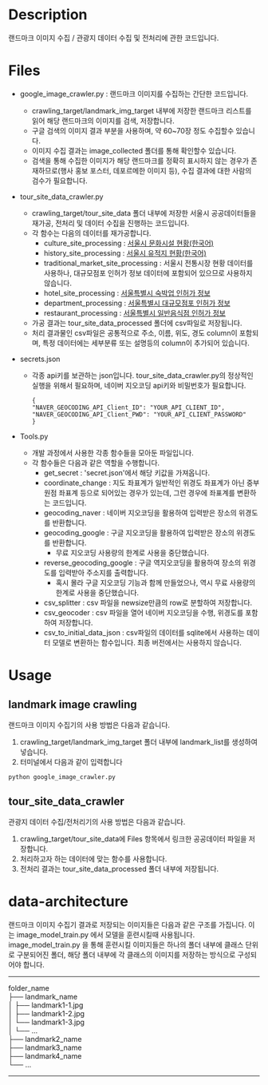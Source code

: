 # Description

랜드마크 이미지 수집 / 관광지 데이터 수집 및 전처리에 관한 코드입니다.

# Files

* google_image_crawler.py : 랜드마크 이미지를 수집하는 간단한 코드입니다. 
  * crawling_target/landmark_img_target 내부에 저장한 랜드마크 리스트를 읽어 해당 랜드마크의 이미지를 검색, 저장합니다.
  * 구글 검색의 이미지 결과 부분을 사용하며, 약 60~70장 정도 수집할수 있습니다.
  * 이미지 수집 결과는 image_collected 폴더를 통해 확인할수 있습니다.
  * 검색을 통해 수집한 이미지가 해당 랜드마크를 정확히 표시하지 않는 경우가 존재하므로(행사 홍보 포스터, 데포르메한 이미지 등), 수집 결과에 대한 사람의 검수가 필요합니다.
* tour_site_data_crawler.py
  * crawling_target/tour_site_data 폴더 내부에 저장한 서울시 공공데이터들을 재가공, 전처리 및 데이터 수집을 진행하는 코드입니다.
  * 각 함수는 다음의 데이터를 재가공합니다.
    * culture_site_processing : [서울시 문화시설 현황(한국어)](http://data.seoul.go.kr/dataList/OA-12993/S/1/datasetView.do)
    * history_site_processing : [서울시 유적지 현황(한국어)](http://data.seoul.go.kr/dataList/OA-13003/S/1/datasetView.do)
    * traditional_market_site_processing : 서울시 전통시장 현황 데이터를 사용하나, 대규모점포 인허가 정보 데이터에 포함되어 있으므로 사용하지 않습니다.
    * hotel_site_processing : [서울특별시 숙박업 인허가 정보](http://data.seoul.go.kr/dataList/OA-16044/S/1/datasetView.do)
    * department_processing : [서울특별시 대규모점포 인허가 정보](http://data.seoul.go.kr/dataList/OA-16096/S/1/datasetView.do)
    * restaurant_processing : [서울특별시 일반음식점 인허가 정보](http://data.seoul.go.kr/dataList/OA-16094/S/1/datasetView.do)
  * 가공 결과는 tour_site_data_processed 폴더에 csv파일로 저장됩니다.
  * 처리 결과물인 csv파일은 공통적으로 주소, 이름, 위도, 경도 column이 포함되며, 특정 데이터에는 세부분류 또는 설명등의 column이 추가되어 있습니다.


* secrets.json
  * 각종 api키를 보관하는 json입니다. tour_site_data_crawler.py의 정상적인 실행을 위해서 필요하며, 네이버 지오코딩 api키와 비밀번호가 필요합니다.
    ```
    {
    "NAVER_GEOCODING_API_Client_ID": "YOUR_API_CLIENT_ID",
    "NAVER_GEOCODING_API_Client_PWD": "YOUR_API_CLIENT_PASSWORD"
    }
    ```
    
* Tools.py
  * 개발 과정에서 사용한 각종 함수들을 모아둔 파일입니다.
  * 각 함수들은 다음과 같은 역할을 수행합니다.
    * get_secret : 'secret.json'에서 해당 키값을 가져옵니다.
    * coordinate_change : 지도 좌표계가 일반적인 위경도 좌표계가 아닌 중부원점 좌표계 등으로 되어있는 경우가 있는데, 그런 경우에 좌표계를 변환하는 코드입니다.
    * geocoding_naver : 네이버 지오코딩을 활용하여 입력받은 장소의 위경도를 반환합니다.
    * geocoding_google : 구글 지오코딩을 활용하여 입력받은 장소의 위경도를 반환합니다.  
      * 무료 지오코딩 사용량의 한계로 사용을 중단했습니다.
    * reverse_geocoding_google : 구글 역지오코딩을 활용하여 장소의 위경도를 입력받아 주소지를 출력합니다.   
      * 혹시 몰라 구글 지오코딩 기능과 함께 만들었으나, 역시 무료 사용량의 한계로 사용을 중단했습니다.
    * csv_splitter : csv 파일을 newsize만큼의 row로 분할하여 저장합니다.
    * csv_geocoder : csv 파일을 열어 네이버 지오코딩을 수행, 위경도를 포함하여 저장합니다.
    * csv_to_initial_data_json : csv파일의 데이터를 sqlite에서 사용하는 데이터 모델로 변환하는 함수입니다. 최종 버전에서는 사용하지 않습니다.


# Usage

## landmark image crawling

랜드마크 이미지 수집기의 사용 방법은 다음과 같습니다.

1. crawling_target/landmark_img_target 폴더 내부에 landmark_list를 생성하여 넣습니다.
2. 터미널에서 다음과 같이 입력합니다 
```
python google_image_crawler.py
```

## tour_site_data_crawler

관광지 데이터 수집/전처리기의 사용 방법은 다음과 같습니다.

1. crawling_target/tour_site_data에 Files 항목에서 링크한 공공데이터 파일을 저장합니다.
2. 처리하고자 하는 데이터에 맞는 함수를 사용합니다.
3. 전처리 결과는 tour_site_data_processed 폴더 내부에 저장됩니다.

# data-architecture

랜드마크 이미지 수집기 결과로 저장되는 이미지들은 다음과 같은 구조를 가집니다. 이는 image_model_train.py 에서 모델을 훈련시킬때 사용됩니다.
image_model_train.py 을 통해 훈련시킬 이미지들은 하나의 폴더 내부에 클래스 단위로 구분되어진 폴더, 해당 폴더 내부에 각 클래스의 이미지를 저장하는 방식으로 구성되어야 합니다.

***
folder_name  
├── landmark_name  
│   ├── landmark1-1.jpg  
│   ├── landmark1-2.jpg  
│   └── landmark1-3.jpg  
│   └── ...  
├── landmark2_name  
├── landmark3_name  
├── landmark4_name  
└── ...

***
